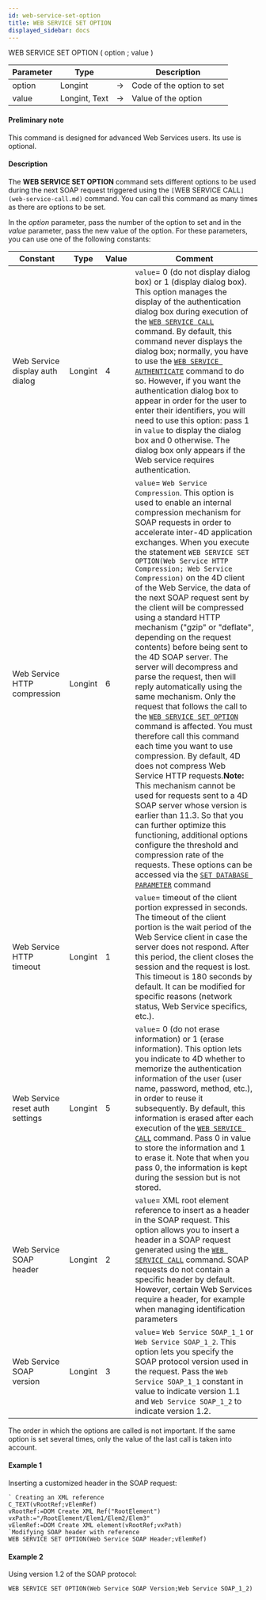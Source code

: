 ```yaml
---
id: web-service-set-option
title: WEB SERVICE SET OPTION
displayed_sidebar: docs
---
```



<!-- REF #_command_.WEB SERVICE SET OPTION.Syntax-->WEB SERVICE SET OPTION ( option ; value )<!-- END REF-->


<!-- REF #_command_.WEB SERVICE SET OPTION.Params -->
|Parameter|Type||Description|
|---------|--- |:---:|------|
|option|Longint|->|Code of the option to set|
|value|Longint, Text|->|Value of the option|
<!-- END REF -->


#### Preliminary note

This command is designed for advanced Web Services users. Its use is optional.  


#### Description


The **WEB SERVICE SET OPTION** command sets different options to be used during the next SOAP request triggered using the `[`WEB SERVICE CALL`](web-service-call.md)` command. You can call this command as many times as there are options to be set.

In the *option* parameter, pass the number of the option to set and in the *value* parameter, pass the new value of the option. For these parameters, you can use one of the following constants:


| Constant                        | Type    | Value | Comment|
|---------------------------------|---------|-------|--------|
| Web Service display auth dialog | Longint | 4     | `value`=  0 (do not display dialog box) or 1 (display dialog box). This option manages the display of the authentication dialog box during execution of the [`WEB SERVICE CALL`](web-service-call.md) command. By default, this command never displays the dialog box; normally, you have to use the [`WEB SERVICE AUTHENTICATE`](web-service-authenticate.md) command to do so. However, if you want the authentication dialog box to appear in order for the user to enter their identifiers, you will need to use this option: pass 1 in `value` to display the dialog box and 0 otherwise. The dialog box only appears if the Web service requires authentication. |
| Web Service HTTP compression    | Longint | 6     | `value`= `Web Service Compression`. This option is used to enable an internal compression mechanism for SOAP requests in order to accelerate inter-4D application exchanges. When you execute the statement `WEB SERVICE SET OPTION(Web Service HTTP Compression; Web Service Compression)` on the 4D client of the Web Service, the data of the next SOAP request sent by the client will be compressed using a standard HTTP mechanism ("gzip" or "deflate", depending on the request contents) before being sent to the 4D SOAP server. The server will decompress and parse the request, then will reply automatically using the same mechanism. Only the request that follows the call to the [`WEB SERVICE SET OPTION`](web-service-set-option.md) command is affected. You must therefore call this command each time you want to use compression. By default, 4D does not compress Web Service HTTP requests.**Note:** This mechanism cannot be used for requests sent to a 4D SOAP server whose version is earlier than 11.3. So that you can further optimize this functioning, additional options configure the threshold and compression rate of the requests. These options can be accessed via the [`SET DATABASE PARAMETER`](set-database-parameter.md) command|
| Web Service HTTP timeout        | Longint | 1     | `value`= timeout of the client portion expressed in seconds. The timeout of the client portion is the wait period of the Web Service client in case the server does not respond. After this period, the client closes the session and the request is lost. This timeout is 180 seconds by default. It can be modified for specific reasons (network status, Web Service specifics, etc.).   |
| Web Service reset auth settings | Longint | 5   | `value`= 0 (do not erase information) or 1 (erase information). This option lets you indicate to 4D whether to memorize the authentication information of the user (user name, password, method, etc.), in order to reuse it subsequently. By default, this information is erased after each execution of the [`WEB SERVICE CALL`](web-service-call.md) command. Pass 0 in value to store the information and 1 to erase it. Note that when you pass 0, the information is kept during the session but is not stored. |
| Web Service SOAP header | Longint | 2   | `value`= XML root element reference to insert as a header in the SOAP request. This option allows you to insert a header in a SOAP request generated using the [`WEB SERVICE CALL`](web-service-call.md) command. SOAP requests do not contain a specific header by default. However, certain Web Services require a header, for example when managing identification parameters           |
| Web Service SOAP version        | Longint | 3     | `value`= `Web Service SOAP_1_1` or `Web Service SOAP_1_2`. This option lets you specify the SOAP protocol version used in the request. Pass the `Web Service SOAP_1_1` constant in value to indicate version 1.1 and `Web Service SOAP_1_2` to indicate version 1.2.  |

The order in which the options are called is not important. If the same option is set several times, only the value of the last call is taken into account. 


#### Example 1


Inserting a customized header in the SOAP request:

```4d
` Creating an XML reference
C_TEXT(vRootRef;vElemRef)
vRootRef:=DOM Create XML Ref("RootElement")
vxPath:="/RootElement/Elem1/Elem2/Elem3"
vElemRef:=DOM Create XML element(vRootRef;vxPath)
`Modifying SOAP header with reference
WEB SERVICE SET OPTION(Web Service SOAP Header;vElemRef)
```



#### Example 2

Using version 1.2 of the SOAP protocol:

```4d
WEB SERVICE SET OPTION(Web Service SOAP Version;Web Service SOAP_1_2)
```



